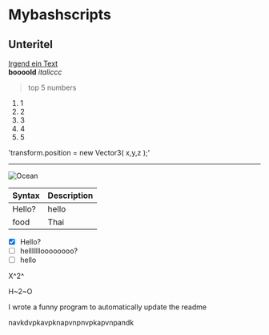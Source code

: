 # Mybashscripts

## Unteritel

[Irgend ein Text](https://google.com)  
 **boooold**
 *italiccc*
 >top 5 numbers
 1. 1
 2. 2
 3. 3
 4. 4
 5. 5
 
 'transform.position = new Vector3( x,y,z );'
 
 ---
 ![Ocean](https://storage.needpix.com/rsynced_images/sea-1547609_1280.jpg)
 
| Syntax | Description |
| ----------- | ----------- |
| Hello? | hello |
| food | Thai | Thai | Pakistani |


- [x] Hello?
- [ ] hellllllloooooooo?
- [ ] hello

X^2^ 

H~2~O 

I wrote a funny program to automatically update the readme

navkdvpkavpknapvnpnvpkapvnpandk
